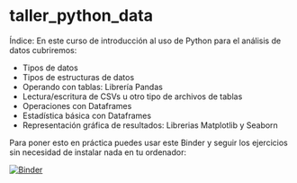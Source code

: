 # taller_python_data

Índice:
En este curso de introducción al uso de Python para el análisis de datos cubriremos:
- Tipos de datos
- Tipos de estructuras de datos
- Operando con tablas: Librería Pandas
 - Lectura/escritura de CSVs u otro tipo de archivos de tablas
 - Operaciones con Dataframes
 - Estadística básica con Dataframes
- Representación gráfica de resultados: Librerias Matplotlib y Seaborn 

Para poner esto en práctica puedes usar este Binder y seguir los ejercicios sin necesidad de instalar nada en tu ordenador:

[![Binder](https://mybinder.org/badge_logo.svg)](https://mybinder.org/v2/gh/domgarvir/taller_python_data/HEAD)
